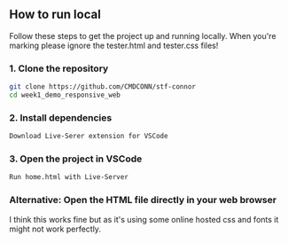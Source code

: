 ## How to run local

Follow these steps to get the project up and running locally.
When you're marking please ignore the tester.html and tester.css files!

### 1. Clone the repository

```bash
git clone https://github.com/CMDCONN/stf-connor
cd week1_demo_responsive_web
```

### 2. Install dependencies

```bash
Download Live-Serer extension for VSCode
```

### 3. Open the project in VSCode

```bash
Run home.html with Live-Server
```

### Alternative: Open the HTML file directly in your web browser
I think this works fine but as it's using some online hosted css and fonts it might not work perfectly.
